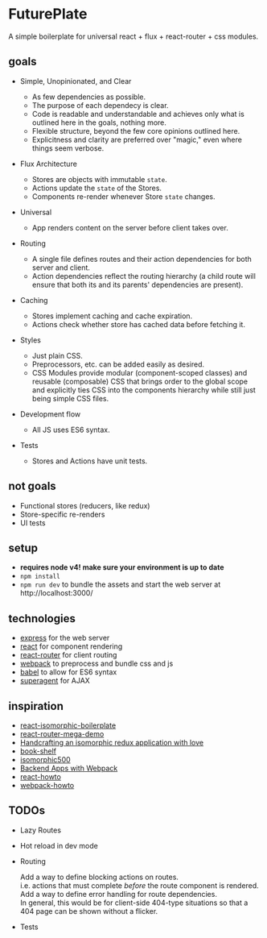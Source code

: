 # FuturePlate

A simple boilerplate for universal react + flux + react-router + css modules.

## goals

* Simple, Unopinionated, and Clear

    * As few dependencies as possible.
    * The purpose of each dependecy is clear.
    * Code is readable and understandable and achieves only what is outlined here in the goals, nothing more.
    * Flexible structure, beyond the few core opinions outlined here.
    * Explicitness and clarity are preferred over "magic," even where things seem verbose.

* Flux Architecture

    * Stores are objects with immutable `state`.
    * Actions update the `state` of the Stores.
    * Components re-render whenever Store `state` changes.

* Universal

    * App renders content on the server before client takes over.

* Routing

    * A single file defines routes and their action dependencies for both server and client.
    * Action dependencies reflect the routing hierarchy (a child route will ensure that both its and its parents' dependencies are present).

* Caching

    * Stores implement caching and cache expiration.
    * Actions check whether store has cached data before fetching it.

* Styles

    * Just plain CSS.
    * Preprocessors, etc. can be added easily as desired.
    * CSS Modules provide modular (component-scoped classes) and reusable (composable) CSS that brings order to the global scope and explicitly ties CSS into the components hierarchy while still just being simple CSS files.

* Development flow

    * All JS uses ES6 syntax.

* Tests

    * Stores and Actions have unit tests.

## not goals

* Functional stores (reducers, like redux)
* Store-specific re-renders
* UI tests

## setup

* **requires node v4! make sure your environment is up to date**
* `npm install`
* `npm run dev` to bundle the assets and start the web server at http://localhost:3000/

## technologies

* [express](http://expressjs.com/en/index.html) for the web server
* [react](https://facebook.github.io/react/) for component rendering
* [react-router](https://github.com/rackt/react-router) for client routing
* [webpack](https://webpack.github.io/) to preprocess and bundle css and js
* [babel](https://babeljs.io/) to allow for ES6 syntax
* [superagent](http://visionmedia.github.io/superagent/) for AJAX


## inspiration

* [react-isomorphic-boilerplate](http://jmfurlott.com/tutorial-setting-up-a-simple-isomorphic-react-app/)
* [react-router-mega-demo](https://github.com/rackt/react-router-mega-demo)
* [Handcrafting an isomorphic redux application with love](https://medium.com/front-end-developers/handcrafting-an-isomorphic-redux-application-with-love-40ada4468af4#.n33zx5ee0)
* [book-shelf](https://github.com/jarsbe/book-shelf/tree/isomorphic)
* [isomorphic500](https://github.com/gpbl/isomorphic500)
* [Backend Apps with Webpack](http://jlongster.com/Backend-Apps-with-Webpack--Part-I)
* [react-howto](https://github.com/petehunt/react-howto)
* [webpack-howto](https://github.com/petehunt/webpack-howto)

## TODOs

* Lazy Routes
* Hot reload in dev mode
* Routing

    Add a way to define blocking actions on routes.  
    i.e. actions that must complete *before* the route component is rendered.  
    Add a way to define error handling for route dependencies.  
    In general, this would be for client-side 404-type situations so that
    a 404 page can be shown without a flicker.

* Tests


